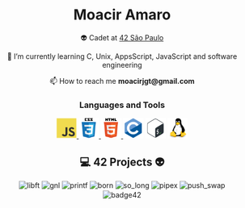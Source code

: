 <h1 align="center">Moacir Amaro</h1>

<p align="center">👽 Cadet at <a href="https://www.42sp.org.br/">42 São Paulo</a></p>

<p align="center">🌱 I’m currently learning C, Unix, AppsScript, JavaScript and software engineering</p>

<p align="center">📫 How to reach me <strong>moacirjgt@gmail.com</strong></p>

<h3 align="center">Languages and Tools</h3>
<p align="center">
<a href="https://developer.mozilla.org/en-US/docs/Web/JavaScript" target="_blank"> <img src="https://raw.githubusercontent.com/devicons/devicon/master/icons/javascript/javascript-original.svg" alt="javascript" width="40" height="40"/> </a> 
<a href="https://www.w3schools.com/css/" target="_blank"> <img src="https://raw.githubusercontent.com/devicons/devicon/master/icons/css3/css3-original-wordmark.svg" alt="css3" width="40" height="40"/> </a> <a href="https://www.w3.org/html/" target="_blank"> <img src="https://raw.githubusercontent.com/devicons/devicon/master/icons/html5/html5-original-wordmark.svg" alt="html5" width="40" height="40"/> </a>
 <img src="https://raw.githubusercontent.com/devicons/devicon/master/icons/c/c-original.svg" alt="c" width="40" height="40"/> </a>
 <img src="https://raw.githubusercontent.com/devicons/devicon/master/icons/bash/bash-original.svg" alt="bash" width="40" height="40"/> </a>
 <img src="https://raw.githubusercontent.com/devicons/devicon/master/icons/linux/linux-original.svg" alt="linux" width="40" height="40"/> </a>
</p>

<h2 align="center">💻 42 Projects 👽</h2>
<div align="center">
   <img src="https://game.42sp.org.br/static/assets/achievements/libftm.png" alt="libft" width="auto" height="auto"/>
   <img src="https://game.42sp.org.br/static/assets/achievements/get_next_linem.png" alt="gnl" width="auto" height="auto"/>
   <img src="https://game.42sp.org.br/static/assets/achievements/ft_printfe.png" alt="printf" width="auto" height="auto"/>
   <img src="https://game.42sp.org.br/static/assets/achievements/born2berootm.png" alt="born" width="auto" height="auto"/>
   <img src="https://game.42sp.org.br/static/assets/achievements/so_longe.png" alt="so_long" width="auto" height="auto"/>
   <img src="https://game.42sp.org.br/static/assets/achievements/pipexe.png" alt="pipex" width="auto" height="auto"/>
   <img src="https://game.42sp.org.br/static/assets/achievements/push_swape.png" alt="push_swap" width="auto" height="auto"/>
   <br/>
  <img src="https://badge42.herokuapp.com/api/stats/mamaro-d?privacyEmail=true&privacyName=true&darkmode=true&cursus=42cursus" alt="badge42" width="auto" height="auto" align="center"/>
</div>
